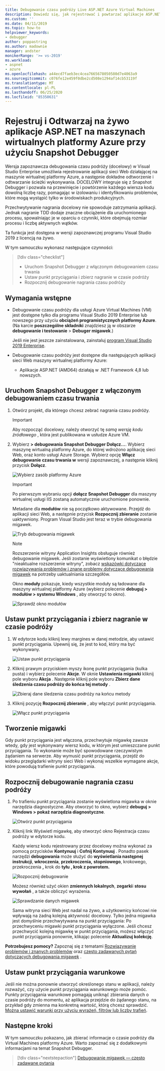 ```yaml
---
title: Debugowanie czasu podróży Live ASP.NET Azure Virtual Machines
description: Dowiedz się, jak rejestrować i powtarzać aplikacje ASP.NET na żywo na maszynach wirtualnych platformy Azure przy użyciu Snapshot Debugger.
ms.custom: ''
ms.date: 04/11/2019
ms.topic: how-to
helpviewer_keywords:
- debugger
author: poppastring
ms.author: madownie
manager: andster
monikerRange: '>= vs-2019'
ms.workload:
- aspnet
- azure
ms.openlocfilehash: a44ecd7faeb3ec4cea7665678050580d7e4063a9
ms.sourcegitcommit: c076fe12e459f0dbe2cd508e1294af14cb53119f
ms.translationtype: MT
ms.contentlocale: pl-PL
ms.lasthandoff: 06/25/2020
ms.locfileid: "85350631"
---
```

# <a name="record-and-replay-live-aspnet-apps-on-azure-virtual-machines-using-the-snapshot-debugger"></a>Rejestruj i Odtwarzaj na żywo aplikacje ASP.NET na maszynach wirtualnych platformy Azure przy użyciu Snapshot Debugger

Wersja zapoznawcza debugowania czasu podróży (docelowy) w Visual Studio Enterprise umożliwia rejestrowanie aplikacji sieci Web działającej na maszynie wirtualnej platformy Azure, a następnie dokładne odtworzenie i odtwarzanie ścieżki wykonywania. DOCELOWY integruje się z Snapshot Debugger i pozwala na przewinięcie i powtórzenie każdego wiersza kodu dowolną liczbę razy, pomagając w izolowaniu i identyfikowaniu problemów, które mogą wystąpić tylko w środowiskach produkcyjnych.

Przechwytywanie nagrania docelowy nie spowoduje zatrzymania aplikacji. Jednak nagranie TDD dodaje znaczne obciążenie dla uruchomionego procesu, spowalniając je w oparciu o czynniki, które obejmują rozmiar procesu i liczbę aktywnych wątków.

Ta funkcja jest dostępna w wersji zapoznawczej programu Visual Studio 2019 z licencją na żywo.

W tym samouczku wykonasz następujące czynności:

> [!div class="checklist"]
> * Uruchom Snapshot Debugger z włączonym debugowaniem czasu trwania
> * Ustaw punkt przyciągania i zbierz nagranie w czasie podróży
> * Rozpocznij debugowanie nagrania czasu podróży

## <a name="prerequisites"></a>Wymagania wstępne

* Debugowanie czasu podróży dla usługi Azure Virtual Machines (VM) jest dostępne tylko dla programu Visual Studio 2019 Enterprise lub nowszego przy użyciu **obciążeń programistycznych platformy Azure**. (Na karcie **poszczególne składniki** znajdziesz ją w obszarze **debugowanie i testowanie**  >  **Debuger migawek**.)

    Jeśli nie jest jeszcze zainstalowana, zainstaluj [program Visual Studio 2019 Enterprise](https://visualstudio.microsoft.com/vs/).

* Debugowanie czasu podróży jest dostępne dla następujących aplikacji sieci Web maszyny wirtualnej platformy Azure:
  * Aplikacje ASP.NET (AMD64) działają w .NET Framework 4,8 lub nowszych.

## <a name="start-the-snapshot-debugger-with-time-travel-debugging-enabled"></a>Uruchom Snapshot Debugger z włączonym debugowaniem czasu trwania

1. Otwórz projekt, dla którego chcesz zebrać nagrania czasu podróży.

    > [!IMPORTANT]
    > Aby rozpocząć docelowy, należy otworzyć tę *samą wersję kodu źródłowego* , która jest publikowana w usłudze Azure VM.

1. Wybierz **> debugowania Snapshot Debugger Dołącz...**. Wybierz maszynę wirtualną platformy Azure, do której wdrożono aplikację sieci Web, oraz konto usługi Azure Storage. Wybierz opcję **Włącz debugowanie czasu trwania w** wersji zapoznawczej, a następnie kliknij przycisk **Dołącz**.

      ![Wybierz zasób platformy Azure](../debugger/media/time-travel-debugging-select-azure-resource-vm.png)

    > [!IMPORTANT]
    > Po pierwszym wybraniu opcji **dołącz Snapshot Debugger** dla maszyny wirtualnej usługi IIS zostaną automatycznie uruchomione ponownie.

    Metadane dla **modułów** nie są początkowo aktywowane. Przejdź do aplikacji sieci Web, a następnie przycisk **Rozpocznij zbieranie** zostanie uaktywniony. Program Visual Studio jest teraz w trybie debugowania migawek.

   ![Tryb debugowania migawek](../debugger/media/snapshot-message.png)

    > [!NOTE]
    > Rozszerzenie witryny Application Insights obsługuje również debugowanie migawek. Jeśli zostanie wyświetlony komunikat o błędzie "nieaktualne rozszerzenie witryny", zobacz [wskazówki dotyczące rozwiązywania problemów i znane problemy dotyczące debugowania migawek](../debugger/debug-live-azure-apps-troubleshooting.md) na potrzeby uaktualniania szczegółów.

   Okno **moduły** pokazuje, kiedy wszystkie moduły są ładowane dla maszyny wirtualnej platformy Azure (wybierz polecenie **debuguj > modułów > systemu Windows** , aby otworzyć to okno).

   ![Sprawdź okno modułów](../debugger/media/snapshot-modules.png)

## <a name="set-a-snappoint-and-collect-a-time-travel-recording"></a>Ustaw punkt przyciągania i zbierz nagranie w czasie podróży

1. W edytorze kodu kliknij lewy margines w danej metodzie, aby ustawić punkt przyciągania. Upewnij się, że jest to kod, który ma być wykonywany.

   ![Ustaw punkt przyciągania](../debugger/media/time-travel-debugging-set-snappoint-settings.png)

1. Kliknij prawym przyciskiem myszy ikonę punkt przyciągania (kulka pusta) i wybierz polecenie **Akcje**. W oknie **Ustawienia migawki** kliknij pole wyboru **Akcja** . Następnie kliknij pole wyboru **Zbierz dane śledzenia czasu podróży do końca tej metody** .

   ![Zbieraj dane śledzenia czasu podróży na końcu metody](../debugger/media/time-travel-debugging-set-snappoint-action.png)

1. Kliknij pozycję **Rozpocznij zbieranie** , aby włączyć punkt przyciągania.

   ![Włącz punkt przyciągania](../debugger/media/snapshot-start-collection.png)

## <a name="take-a-snapshot"></a>Tworzenie migawki

Gdy punkt przyciągania jest włączona, przechwytuje migawkę zawsze wtedy, gdy jest wykonywany wiersz kodu, w którym jest umieszczane punkt przyciągania. To wykonanie może być spowodowane rzeczywistym żądaniem na serwerze. Aby wymusić punkt przyciągania, przejdź do widoku przeglądarki witryny sieci Web i wykonaj wszelkie wymagane akcje, które powodują trafienie punkt przyciągania.

## <a name="start-debugging-a-time-travel-recording"></a>Rozpocznij debugowanie nagrania czasu podróży

1. Po trafieniu punkt przyciągania zostanie wyświetlona migawka w oknie narzędzia diagnostyczne. Aby otworzyć to okno, wybierz **debuguj > Windows > pokaż narzędzia diagnostyczne**.

   ![Otwórz punkt przyciągania](../debugger/media/snapshot-diagsession-window.png)

1. Kliknij link Wyświetl migawkę, aby otworzyć okno Rejestracja czasu podróży w edytorze kodu.
  
   Każdy wiersz kodu rejestrowany przez docelowy można wykonać za pomocą przycisków **Kontynuuj** i **Cofnij Kontynuuj** . Ponadto pasek narzędzi **debugowania** może służyć do **wyświetlania następnej instrukcji**, **wkroczenia**, **przekroczenia,** **stopniowego**, krokowego, przekroczenia **,** krok do **tyłu** **, krok z powrotem.**

   ![Rozpocznij debugowanie](../debugger/media/time-travel-debugging-step-commands.png)

   Możesz również użyć okien **zmiennych lokalnych**, **zegarki**i **stosu wywołań** , a także obliczyć wyrażenia.

   ![Sprawdzanie danych migawek](../debugger/media/time-travel-debugging-start-debugging.png)

    Sama witryna sieci Web jest nadal na żywo, a użytkownicy końcowi nie wpływają na żadną kolejną aktywność docelowy. Tylko jedna migawka jest domyślnie przechwytywana na punkt przyciągania: Po przechwyceniu migawki punkt przyciągania wyłączone. Jeśli chcesz przechwycić kolejną migawkę w punkt przyciągania, możesz włączyć punkt przyciągania ponownie, klikając polecenie **Aktualizuj kolekcję**.

**Potrzebujesz pomocy?** Zapoznaj się z tematami [Rozwiązywanie problemów i znanych problemów](../debugger/debug-live-azure-apps-troubleshooting.md) oraz [często zadawanych pytań dotyczących debugowania migawek](../debugger/debug-live-azure-apps-faq.md) .

## <a name="set-a-conditional-snappoint"></a>Ustaw punkt przyciągania warunkowe

Jeśli nie można ponownie utworzyć określonego stanu w aplikacji, należy rozważyć, czy użycie punkt przyciągania warunkowego może pomóc. Punkty przyciągania warunkowe pomagają uniknąć zbierania danych o czasie podróży do momentu, aż aplikacja przejdzie do żądanego stanu, na przykład gdy zmienna ma konkretną wartość, którą chcesz sprawdzić. [Można ustawić warunki przy użyciu wyrażeń, filtrów lub liczby trafień](../debugger/debug-live-azure-apps-troubleshooting.md).

## <a name="next-steps"></a>Następne kroki

W tym samouczku pokazano, jak zbierać informacje o czasie podróży dla Virtual Machines platformy Azure. Warto zapoznać się z dodatkowymi informacjami na temat Snapshot Debugger.

> [!div class="nextstepaction"]
> [Debugowanie migawek — często zadawane pytania](../debugger/debug-live-azure-apps-faq.md)